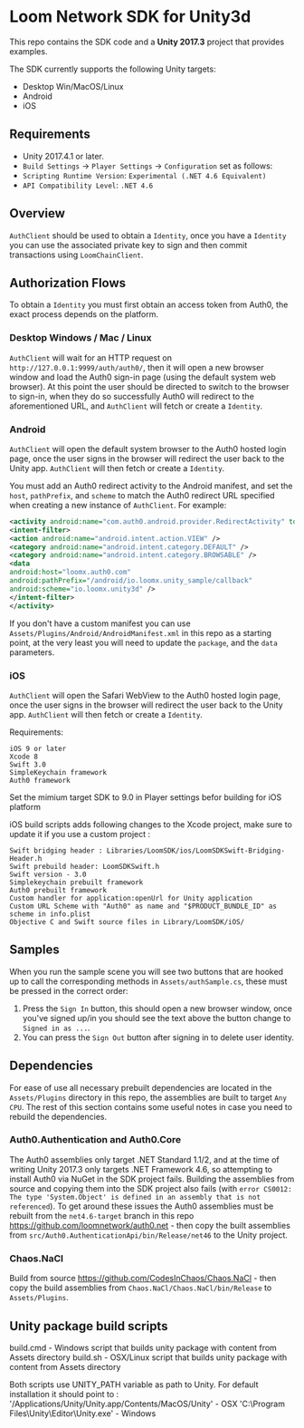 # Loom Network SDK for Unity3d

This repo contains the SDK code and a **Unity 2017.3** project that provides examples.

The SDK currently supports the following Unity targets:
- Desktop Win/MacOS/Linux
- Android
- iOS


## Requirements

- Unity 2017.4.1 or later.
- `Build Settings` -> `Player Settings` -> `Configuration` set as follows:
- `Scripting Runtime Version`: `Experimental (.NET 4.6 Equivalent)`
- `API Compatibility Level`: `.NET 4.6`

## Overview

`AuthClient` should be used to obtain a `Identity`, once you have a `Identity` you
can use the associated private key to sign and then commit transactions using `LoomChainClient`.

## Authorization Flows

To obtain a `Identity` you must first obtain an access token from Auth0, the exact process
depends on the platform.

### Desktop Windows / Mac / Linux

`AuthClient` will wait for an HTTP request on `http://127.0.0.1:9999/auth/auth0/`, then it will
open a new browser window and load the Auth0 sign-in page (using the default system web browser).
At this point the user should be directed to switch to the browser to sign-in, when they do so
successfully Auth0 will redirect to the aforementioned URL, and `AuthClient` will fetch or
create a `Identity`.

### Android

`AuthClient` will open the default system browser to the Auth0 hosted login page, once the user
signs in the browser will redirect the user back to the Unity app. `AuthClient` will then fetch
or create a `Identity`.

You must add an Auth0 redirect activity to the Android manifest, and set the `host`, `pathPrefix`,
and `scheme` to match the Auth0 redirect URL specified when creating a new instance of `AuthClient`.
For example:

```xml
<activity android:name="com.auth0.android.provider.RedirectActivity" tools:node="replace">
<intent-filter>
<action android:name="android.intent.action.VIEW" />
<category android:name="android.intent.category.DEFAULT" />
<category android:name="android.intent.category.BROWSABLE" />
<data
android:host="loomx.auth0.com"
android:pathPrefix="/android/io.loomx.unity_sample/callback"
android:scheme="io.loomx.unity3d" />
</intent-filter>
</activity>
```

If you don't have a custom manifest you can use `Assets/Plugins/Android/AndroidManifest.xml` in
this repo as a starting point, at the very least you will need to update the `package`, and the
`data` parameters.

### iOS

`AuthClient` will open the Safari WebView to the Auth0 hosted login page, once the user
signs in the browser will redirect the user back to the Unity app. `AuthClient` will then fetch
or create a `Identity`.

Requirements:

    iOS 9 or later
    Xcode 8
    Swift 3.0
    SimpleKeychain framework
    Auth0 framework

Set the mimium target SDK to 9.0 in Player settings befor building for iOS platform

iOS build scripts adds following changes to the Xcode project, make sure to update it if you use a custom project :

    Swift bridging header : Libraries/LoomSDK/ios/LoomSDKSwift-Bridging-Header.h
    Swift prebuild header: LoomSDKSwift.h
    Swift version - 3.0
    Simplekeychain prebuilt framework
    Auth0 prebuilt framework
    Custom handler for application:openUrl for Unity application 
    Custom URL Scheme with "Auth0" as name and "$PRODUCT_BUNDLE_ID" as scheme in info.plist
    Objective C and Swift source files in Library/LoomSDK/iOS/


## Samples


When you run the sample scene you will see two buttons that are hooked up to call the
corresponding methods in `Assets/authSample.cs`, these must be pressed in the correct order:
1. Press the `Sign In` button, this should open a new browser window, once you've signed up/in
you should see the text above the button change to `Signed in as ...`.
3. You can press the `Sign Out` button after signing in to delete user identity. 

## Dependencies

For ease of use all necessary prebuilt dependencies are located in the `Assets/Plugins` directory in
this repo, the assemblies are built to target `Any CPU`. The rest of this section contains some
useful notes in case you need to rebuild the dependencies.

### Auth0.Authentication and Auth0.Core

The Auth0 assemblies only target .NET Standard 1.1/2, and at the time of writing Unity 2017.3 only
targets .NET Framework 4.6, so attempting to install Auth0 via NuGet in the SDK project fails.
Building the assemblies from source and copying them into the SDK project also fails
(with `error CS0012: The type 'System.Object' is defined in an assembly that is not referenced`).
To get around these issues the Auth0 assemblies must be rebuilt from the `net4.6-target`
branch in this repo https://github.com/loomnetwork/auth0.net - then copy the built assemblies
from `src/Auth0.AuthenticationApi/bin/Release/net46` to the Unity project.

### Chaos.NaCl

Build from source https://github.com/CodesInChaos/Chaos.NaCl - then copy the build assemblies from
`Chaos.NaCl/Chaos.NaCl/bin/Release` to `Assets/Plugins`.


## Unity package build scripts

build.cmd - Windows script that builds unity package with content from Assets directory
build.sh - OSX/Linux script that builds unity package with content from Assets directory

Both scripts use UNITY_PATH variable as path to Unity. 
For default installation it should point to :
    '/Applications/Unity/Unity.app/Contents/MacOS/Unity' - OSX
    'C:\Program Files\Unity\Editor\Unity.exe' - Windows
    
    
    


